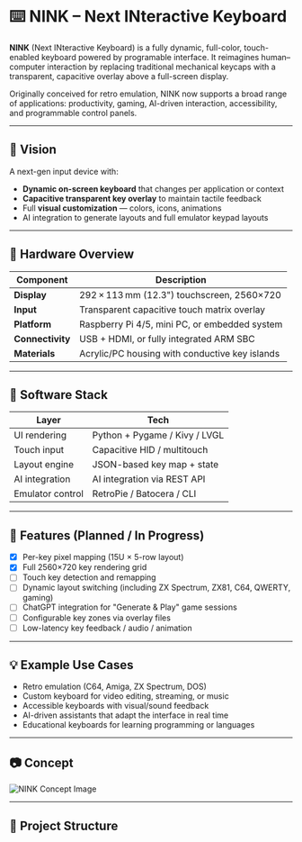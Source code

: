 # ⌨️ NINK – Next INteractive Keyboard

**NINK** (Next INteractive Keyboard) is a fully dynamic, full-color, touch-enabled keyboard powered by programable interface. It reimagines human–computer interaction by replacing traditional mechanical keycaps with a transparent, capacitive overlay above a full-screen display.

Originally conceived for retro emulation, NINK now supports a broad range of applications: productivity, gaming, AI-driven interaction, accessibility, and programmable control panels.

---

## 🎯 Vision

A next-gen input device with:
- **Dynamic on-screen keyboard** that changes per application or context
- **Capacitive transparent key overlay** to maintain tactile feedback
- Full **visual customization** — colors, icons, animations
- AI integration to generate layouts and full emulator keypad layouts

---

## 🧱 Hardware Overview

| Component            | Description                                      |
|----------------------|--------------------------------------------------|
| **Display**           | 292 × 113 mm (12.3") touchscreen, 2560×720       |
| **Input**             | Transparent capacitive touch matrix overlay     |
| **Platform**          | Raspberry Pi 4/5, mini PC, or embedded system   |
| **Connectivity**      | USB + HDMI, or fully integrated ARM SBC         |
| **Materials**         | Acrylic/PC housing with conductive key islands  |

---

## 🧰 Software Stack

| Layer           | Tech                          |
|-----------------|-------------------------------|
| UI rendering     | Python + Pygame / Kivy / LVGL |
| Touch input      | Capacitive HID / multitouch   |
| Layout engine    | JSON-based key map + state    |
| AI integration   | AI integration via REST API   |
| Emulator control | RetroPie / Batocera / CLI     |

---

## 🚀 Features (Planned / In Progress)

- [x] Per-key pixel mapping (15U × 5-row layout)
- [x] Full 2560×720 key rendering grid
- [ ] Touch key detection and remapping
- [ ] Dynamic layout switching (including ZX Spectrum, ZX81, C64, QWERTY, gaming)
- [ ] ChatGPT integration for "Generate & Play" game sessions
- [ ] Configurable key zones via overlay files
- [ ] Low-latency key feedback / audio / animation

---

## 💡 Example Use Cases

- Retro emulation (C64, Amiga, ZX Spectrum, DOS)
- Custom keyboard for video editing, streaming, or music
- Accessible keyboards with visual/sound feedback
- AI-driven assistants that adapt the interface in real time
- Educational keyboards for learning programming or languages

---

## 📷 Concept

![NINK Concept Image](images/nink-render.png)

---

## 📁 Project Structure

